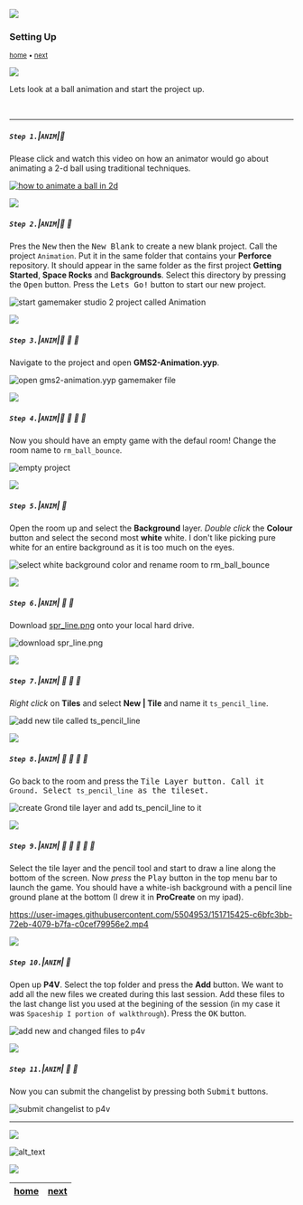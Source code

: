 ![](../images/line3.png)

### Setting Up

<sub>[home](../README.md#user-content-gms2-animation---table-of-contents) • [next](../bounce-ball/README.md#user-content-get-ball-to-bounce)</sub>

![](../images/line3.png)

Lets look at a ball animation and start the project up.

<br>

---


##### `Step 1.`\|`ANIM`|:small_blue_diamond:

Please click and watch this video on how an animator would go about animating a 2-d ball using traditional techniques.

[![how to animate a ball in 2d](https://img.youtube.com/vi/oJvGHbUHYWU/0.jpg)](https://www.youtube.com/watch?v=oJvGHbUHYWU)

![](../images/line2.png)

##### `Step 2.`\|`ANIM`|:small_blue_diamond: :small_blue_diamond: 

Pres the <kbd>New</kbd> then the <kbd>New Blank</kbd> to create a new blank project. Call the project `Animation`. Put it in the same folder that contains your **Perforce** repository. It should appear in the same folder as the first project **Getting Started**, **Space Rocks** and **Backgrounds**. Select this directory by pressing the <kbd>Open</kbd> button. Press the <kbd>Lets Go!</kbd> button to start our new project.

![start gamemaker studio 2 project called Animation](images/newProject.png)

![](../images/line2.png)

##### `Step 3.`\|`ANIM`|:small_blue_diamond: :small_blue_diamond: :small_blue_diamond:

Navigate to the project and open **GMS2-Animation.yyp**.

![open gms2-animation.yyp gamemaker file](images/GMS2-Animation.png)


![](../images/line2.png)

##### `Step 4.`\|`ANIM`|:small_blue_diamond: :small_blue_diamond: :small_blue_diamond: :small_blue_diamond:

Now you should have an empty game with the defaul room! Change the room name to `rm_ball_bounce`.

![empty project](images/blankProject.png)

![](../images/line2.png)

##### `Step 5.`\|`ANIM`| :small_orange_diamond:

 Open the room up and select the **Background** layer.  *Double click* the **Colour** button and select the second most **white** white.  I don't like picking pure white for an entire background as it is too much on the eyes.

![select white background color and rename room to rm_ball_bounce](images/setBackgroundColor.png)

![](../images/line2.png)

##### `Step 6.`\|`ANIM`| :small_orange_diamond: :small_blue_diamond:

Download [spr_line.png](../assets/spr_line.png) onto your local hard drive.

![download spr_line.png](images/sprite.png)

![](../images/line2.png)

##### `Step 7.`\|`ANIM`| :small_orange_diamond: :small_blue_diamond: :small_blue_diamond:

*Right click* on **Tiles** and select **New | Tile** and name it `ts_pencil_line`.

![add new tile called ts_pencil_line](images/pencilLineTS.png)

![](../images/line2.png)

##### `Step 8.`\|`ANIM`| :small_orange_diamond: :small_blue_diamond: :small_blue_diamond: :small_blue_diamond:

Go back to the room and press the <kbd>Tile Layer<kbd> button.  Call it `Ground`.  Select `ts_pencil_line` as the tileset.

![create Grond tile layer and add ts_pencil_line to it](images/addGroundLayer.png)

![](../images/line2.png)

##### `Step 9.`\|`ANIM`| :small_orange_diamond: :small_blue_diamond: :small_blue_diamond: :small_blue_diamond: :small_blue_diamond:

Select the tile layer and the pencil tool and start to draw a line along the bottom of the screen. Now *press* the <kbd>Play</kbd> button in the top menu bar to launch the game. You should have a white-ish background with a pencil line ground plane at the bottom (I drew it in **ProCreate** on my ipad).

https://user-images.githubusercontent.com/5504953/151715425-c6bfc3bb-72eb-4079-b7fa-c0cef79956e2.mp4

![](../images/line2.png)

##### `Step 10.`\|`ANIM`| :large_blue_diamond:

Open up **P4V**.  Select the top folder and press the **Add** button.  We want to add all the new files we created during this last session.  Add these files to the last change list you used at the begining of the session (in my case it was `Spaceship I portion of walkthrough`). Press the <kbd>OK</kbd> button.

![add new and changed files to p4v](images/add.png)

![](../images/line2.png)

##### `Step 11.`\|`ANIM`| :large_blue_diamond: :small_blue_diamond: 
Now you can submit the changelist by pressing both <kbd>Submit</kbd> buttons.

![submit changelist to p4v](images/submit.png)

___


![](../images/line.png)

<!-- <img src="https://via.placeholder.com/1000x100/45D7CA/000000/?text=Next Up - Get Ball to Bounce"> -->
![alt_text](images/banner.png)

![](../images/line.png)

[home](../README.md#user-content-gms2-animation---table-of-contents) | [next](../bounce-ball/README.md#user-content-get-ball-to-bounce)|
|---|---|
